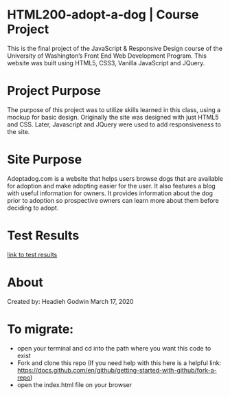 # HTML200-adopt-a-dog | Course Project

 This is the final project of the JavaScript & Responsive Design course of the University of Washington’s
 Front End Web Development Program. This website was built using HTML5, CSS3, Vanilla JavaScript and JQuery.  

 # Project Purpose

 The purpose of this project was to utilize skills learned in this class, using a mockup for basic design.
 Originally the site was designed with just HTML5 and CSS. Later, Javascript and JQuery were used to add responsiveness to the site.

 # Site Purpose

 Adoptadog.com is a website that helps users browse dogs that are available for adoption and make adopting easier for the user. It also features a blog with useful information
 for owners. It provides information about the dog prior to adoption so prospective owners can learn more about them before deciding to adopt.

 # Test Results

 [link to test results](https://github.com/Headieh/html200-adopt-a-dog/blob/master/documents/testing.txt)

 # About

Created by: Headieh Godwin
March 17, 2020

 # To migrate:
- open your terminal and cd into the path where you want this code to exist
- Fork and clone this repo (If you need help with this here is a helpful link:
  https://docs.github.com/en/github/getting-started-with-github/fork-a-repo)
- open the index.html file on your browser
